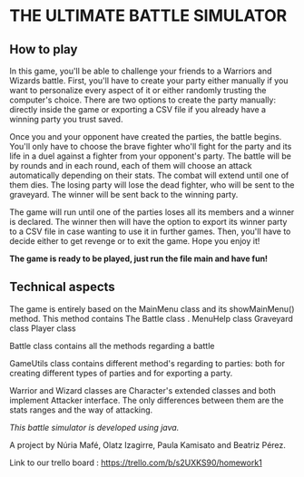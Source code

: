 # THE ULTIMATE BATTLE SIMULATOR

## How to play 

In this game, you'll be able to challenge your friends to a Warriors and Wizards battle. First, you'll have to create your party either manually if you want to personalize every aspect of it or either randomly trusting the computer's choice. There are two options to create the party manually: directly inside the game or exporting a CSV file if you already have a winning party you trust saved. 

Once you and your opponent have created the parties, the battle begins. You'll only have to choose the brave fighter who'll fight for the party and its life in a duel against a fighter from your opponent's party. The battle will be by rounds and in each round, each of them will choose an attack automatically depending on their stats. The combat will extend until one of them dies. The losing party will lose the dead fighter, who will be sent to the graveyard. The winner will be sent back to the winning party.

The game will run until one of the parties loses all its members and a winner is declared. The winner then will have the option to export its winner party to a CSV file in case wanting to use it in further games. Then, you'll have to decide either to get revenge or to exit the game. Hope you enjoy it!

**The game is ready to be played, just run the file main and have fun!**

## Technical aspects

The game is entirely based on the MainMenu class and its showMainMenu() method. This method contains     The Battle class . MenuHelp class Graveyard class Player class 

Battle class contains all the methods regarding a battle 

GameUtils class contains different method's regarding to parties: both for creating different types of parties and for exporting a party.

Warrior and Wizard classes are Character's extended classes and both implement Attacker interface. The only differences between them are the stats ranges and the way of attacking.  




*This battle simulator is developed using java.*

A project by Núria Mafé, Olatz Izagirre, Paula Kamisato and Beatriz Pérez.

Link to our trello board : https://trello.com/b/s2UXKS90/homework1

